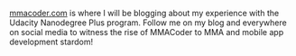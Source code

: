 [mmacoder.com](http://www.mmacoder.com) is where
I will be blogging about my experience with the
Udacity Nanodegree Plus program. Follow me on my 
blog and everywhere on social media to witness 
the rise of MMACoder to MMA and mobile app 
development stardom!
